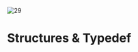 ![29](https://github.com/manningstinson/holbertonschool-low_level_programming/assets/104523090/e94cec8f-bc55-4c2d-a664-7021ffa3fb45)
# Structures & Typedef

